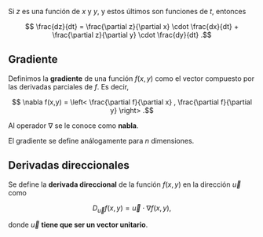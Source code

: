 Si $z$ es una función de $x$ y $y$, y estos últimos son funciones de $t$, entonces

$$
\frac{dz}{dt} = \frac{\partial z}{\partial x} \cdot \frac{dx}{dt} + \frac{\partial z}{\partial y} \cdot \frac{dy}{dt}
.$$

## Gradiente

Definimos la **gradiente** de una función $f(x,y)$ como el vector compuesto por las derivadas parciales de $f$. Es decir,

$$
\nabla f(x,y) = \left< \frac{\partial f}{\partial x} , \frac{\partial f}{\partial y} \right> 
.$$

Al operador $\nabla$ se le conoce como **nabla**.

El gradiente se define análogamente para $n$ dimensiones.

## Derivadas direccionales

Se define la **derivada direccional** de la función $f(x,y)$ en la dirección $\vec{u}$ como

$$
D_\vec{u} f(x,y) = \vec{u} \cdot \nabla f(x,y)
,$$

donde $\vec{u}$ **tiene que ser un vector unitario**.
